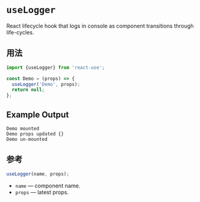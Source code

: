 # `useLogger`

React lifecycle hook that logs in console as component transitions through life-cycles.

## 用法

```jsx
import {useLogger} from 'react-use';

const Demo = (props) => {
  useLogger('Demo', props);
  return null;
};
```


## Example Output

```
Demo mounted
Demo props updated {}
Demo un-mounted
```


## 参考

```js
useLogger(name, props);
```

- `name` &mdash; component name.
- `props` &mdash; latest props.
